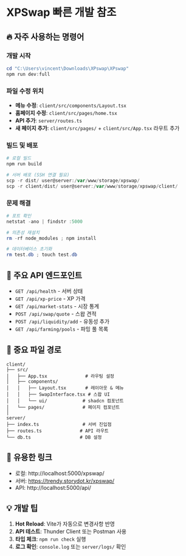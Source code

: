 # XPSwap 빠른 개발 참조

## 🔥 자주 사용하는 명령어

### 개발 시작
```powershell
cd "C:\Users\vincent\Downloads\XPswap\XPswap"
npm run dev:full
```

### 파일 수정 위치
- **메뉴 수정**: `client/src/components/Layout.tsx`
- **홈페이지 수정**: `client/src/pages/home.tsx`
- **API 추가**: `server/routes.ts`
- **새 페이지 추가**: `client/src/pages/` + `client/src/App.tsx` 라우트 추가

### 빌드 및 배포
```powershell
# 로컬 빌드
npm run build

# 서버 배포 (SSH 연결 필요)
scp -r dist/ user@server:/var/www/storage/xpswap/
scp -r client/dist/ user@server:/var/www/storage/xpswap/client/
```

### 문제 해결
```powershell
# 포트 확인
netstat -ano | findstr :5000

# 의존성 재설치
rm -rf node_modules ; npm install

# 데이터베이스 초기화
rm test.db ; touch test.db
```

## 🎯 주요 API 엔드포인트

- `GET /api/health` - 서버 상태
- `GET /api/xp-price` - XP 가격
- `GET /api/market-stats` - 시장 통계
- `POST /api/swap/quote` - 스왑 견적
- `POST /api/liquidity/add` - 유동성 추가
- `GET /api/farming/pools` - 파밍 풀 목록

## 📌 중요 파일 경로

```
client/
├── src/
│   ├── App.tsx              # 라우팅 설정
│   ├── components/
│   │   ├── Layout.tsx       # 레이아웃 & 메뉴
│   │   ├── SwapInterface.tsx # 스왑 UI
│   │   └── ui/             # shadcn 컴포넌트
│   └── pages/              # 페이지 컴포넌트
│
server/
├── index.ts                # 서버 진입점
├── routes.ts              # API 라우트
└── db.ts                  # DB 설정
```

## 🔗 유용한 링크

- 로컬: http://localhost:5000/xpswap/
- 서버: https://trendy.storydot.kr/xpswap/
- API: http://localhost:5000/api/

## 💡 개발 팁

1. **Hot Reload**: Vite가 자동으로 변경사항 반영
2. **API 테스트**: Thunder Client 또는 Postman 사용
3. **타입 체크**: `npm run check` 실행
4. **로그 확인**: `console.log` 또는 `server/logs/` 확인
